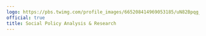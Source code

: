 ```yaml
---
logo: https://pbs.twimg.com/profile_images/665208414969053185/uN82Bpqg_400x400.jpg
official: true
title: Social Policy Analysis & Research
---
```

